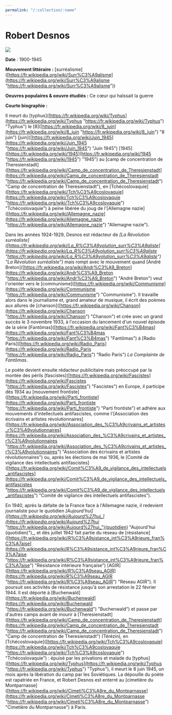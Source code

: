 ```yaml
---
permalink: "/:collection/:name"
---
```

# Robert Desnos 

![](![](https://img-4.linternaute.com/VeF0Ez33QrneS8ddoSXmFmZk9Iw=/1240x/smart/15ffdde6880d40db905c374fa875e5a0/ccmcms-linternaute/1241650.jpg))

**Date** : 1900-1945

**Mouvement littéraire :**  [surréalisme]([https://fr.wikipedia.org/wiki/Surr%C3%A9alisme](https://fr.wikipedia.org/wiki/Surr%C3%A9alisme "https://fr.wikipedia.org/wiki/Surr%C3%A9alisme"))

**Oeuvres populaires & oeuvre étudiés :**  Ce cœur qui haïssait la guerre

**Courte biographie :**

Il meurt du [typhus]([https://fr.wikipedia.org/wiki/Typhus](https://fr.wikipedia.org/wiki/Typhus "https://fr.wikipedia.org/wiki/Typhus") "Typhus") le [8]([https://fr.wikipedia.org/wiki/8_juin](https://fr.wikipedia.org/wiki/8_juin "https://fr.wikipedia.org/wiki/8_juin") "8 juin") [juin]([https://fr.wikipedia.org/wiki/Juin_1945](https://fr.wikipedia.org/wiki/Juin_1945 "https://fr.wikipedia.org/wiki/Juin_1945") "Juin 1945") [1945]([https://fr.wikipedia.org/wiki/1945](https://fr.wikipedia.org/wiki/1945 "https://fr.wikipedia.org/wiki/1945") "1945") au [camp de concentration de Theresienstadt]([https://fr.wikipedia.org/wiki/Camp_de_concentration_de_Theresienstadt](https://fr.wikipedia.org/wiki/Camp_de_concentration_de_Theresienstadt "https://fr.wikipedia.org/wiki/Camp_de_concentration_de_Theresienstadt") "Camp de concentration de Theresienstadt"), en [Tchécoslovaquie]([https://fr.wikipedia.org/wiki/Tch%C3%A9coslovaquie](https://fr.wikipedia.org/wiki/Tch%C3%A9coslovaquie "https://fr.wikipedia.org/wiki/Tch%C3%A9coslovaquie") "Tchécoslovaquie") à peine libérée du joug de l'[Allemagne nazie]([https://fr.wikipedia.org/wiki/Allemagne_nazie](https://fr.wikipedia.org/wiki/Allemagne_nazie "https://fr.wikipedia.org/wiki/Allemagne_nazie") "Allemagne nazie").

Dans les années 1924-1929, Desnos est rédacteur de _[La Révolution surréaliste]([https://fr.wikipedia.org/wiki/La_R%C3%A9volution_surr%C3%A9aliste](https://fr.wikipedia.org/wiki/La_R%C3%A9volution_surr%C3%A9aliste "https://fr.wikipedia.org/wiki/La_R%C3%A9volution_surr%C3%A9aliste") "La Révolution surréaliste")_ mais rompt avec le mouvement quand [André Breton]([https://fr.wikipedia.org/wiki/Andr%C3%A9_Breton](https://fr.wikipedia.org/wiki/Andr%C3%A9_Breton "https://fr.wikipedia.org/wiki/Andr%C3%A9_Breton") "André Breton") veut l'orienter vers le [communisme]([https://fr.wikipedia.org/wiki/Communisme](https://fr.wikipedia.org/wiki/Communisme "https://fr.wikipedia.org/wiki/Communisme") "Communisme"). Il travaille alors dans le journalisme et, grand amateur de musique, il écrit des poèmes aux allures de [chanson]([https://fr.wikipedia.org/wiki/Chanson](https://fr.wikipedia.org/wiki/Chanson "https://fr.wikipedia.org/wiki/Chanson") "Chanson") et crée avec un grand succès le 3 novembre 1933, à l'occasion du lancement d'un nouvel épisode de la série [Fantômas]([https://fr.wikipedia.org/wiki/Fant%C3%B4mas](https://fr.wikipedia.org/wiki/Fant%C3%B4mas "https://fr.wikipedia.org/wiki/Fant%C3%B4mas") "Fantômas") à [Radio Paris]([https://fr.wikipedia.org/wiki/Radio_Paris](https://fr.wikipedia.org/wiki/Radio_Paris "https://fr.wikipedia.org/wiki/Radio_Paris") "Radio Paris") _La Complainte de Fantômas_.

Le poète devient ensuite rédacteur publicitaire mais préoccupé par la montée des périls [fascistes]([https://fr.wikipedia.org/wiki/Fascistes](https://fr.wikipedia.org/wiki/Fascistes "https://fr.wikipedia.org/wiki/Fascistes") "Fascistes") en Europe, il participe dès 1934 au [mouvement frontiste]([https://fr.wikipedia.org/wiki/Parti_frontiste](https://fr.wikipedia.org/wiki/Parti_frontiste "https://fr.wikipedia.org/wiki/Parti_frontiste") "Parti frontiste") et adhère aux mouvements d'intellectuels antifascistes, comme l'[Association des écrivains et artistes révolutionnaires]([https://fr.wikipedia.org/wiki/Association_des_%C3%A9crivains_et_artistes_r%C3%A9volutionnaires](https://fr.wikipedia.org/wiki/Association_des_%C3%A9crivains_et_artistes_r%C3%A9volutionnaires "https://fr.wikipedia.org/wiki/Association_des_%C3%A9crivains_et_artistes_r%C3%A9volutionnaires") "Association des écrivains et artistes révolutionnaires") ou, après les élections de mai 1936, le [Comité de vigilance des intellectuels antifascistes]([https://fr.wikipedia.org/wiki/Comit%C3%A9_de_vigilance_des_intellectuels_antifascistes](https://fr.wikipedia.org/wiki/Comit%C3%A9_de_vigilance_des_intellectuels_antifascistes "https://fr.wikipedia.org/wiki/Comit%C3%A9_de_vigilance_des_intellectuels_antifascistes") "Comité de vigilance des intellectuels antifascistes").

En 1940, après la défaite de la France face à l'Allemagne nazie, il redevient journaliste pour le quotidien _[Aujourd'hui]([https://fr.wikipedia.org/wiki/Aujourd%27hui_](https://fr.wikipedia.org/wiki/Aujourd%27hui_ "https://fr.wikipedia.org/wiki/Aujourd%27hui_")(quotidien) "Aujourd'hui (quotidien)")_, et dès juillet 1942 fait partie du réseau de [résistance]([https://fr.wikipedia.org/wiki/R%C3%A9sistance_int%C3%A9rieure_fran%C3%A7aise](https://fr.wikipedia.org/wiki/R%C3%A9sistance_int%C3%A9rieure_fran%C3%A7aise "https://fr.wikipedia.org/wiki/R%C3%A9sistance_int%C3%A9rieure_fran%C3%A7aise") "Résistance intérieure française") [AGIR]([https://fr.wikipedia.org/wiki/R%C3%A9seau_AGIR](https://fr.wikipedia.org/wiki/R%C3%A9seau_AGIR "https://fr.wikipedia.org/wiki/R%C3%A9seau_AGIR") "Réseau AGIR"). Il poursuit ses activités de résistance jusqu'à son arrestation le 22 février 1944. Il est déporté à [Buchenwald]([https://fr.wikipedia.org/wiki/Buchenwald](https://fr.wikipedia.org/wiki/Buchenwald "https://fr.wikipedia.org/wiki/Buchenwald") "Buchenwald") et passe par d'autres camps avant de mourir à [Theresienstadt]([https://fr.wikipedia.org/wiki/Camp_de_concentration_de_Theresienstadt](https://fr.wikipedia.org/wiki/Camp_de_concentration_de_Theresienstadt "https://fr.wikipedia.org/wiki/Camp_de_concentration_de_Theresienstadt") "Camp de concentration de Theresienstadt") (Térézin), en [Tchécoslovaquie]([https://fr.wikipedia.org/wiki/Tch%C3%A9coslovaquie](https://fr.wikipedia.org/wiki/Tch%C3%A9coslovaquie "https://fr.wikipedia.org/wiki/Tch%C3%A9coslovaquie") "Tchécoslovaquie") : épuisé par les privations et malade du [typhus]([https://fr.wikipedia.org/wiki/Typhus](https://fr.wikipedia.org/wiki/Typhus "https://fr.wikipedia.org/wiki/Typhus") "Typhus"), il meurt le 8 juin 1945, un mois après la libération du camp par les Soviétiques. La dépouille du poète est rapatriée en France, et Robert Desnos est enterré au [cimetière du Montparnasse]([https://fr.wikipedia.org/wiki/Cimeti%C3%A8re_du_Montparnasse](https://fr.wikipedia.org/wiki/Cimeti%C3%A8re_du_Montparnasse "https://fr.wikipedia.org/wiki/Cimeti%C3%A8re_du_Montparnasse") "Cimetière du Montparnasse") à Paris.